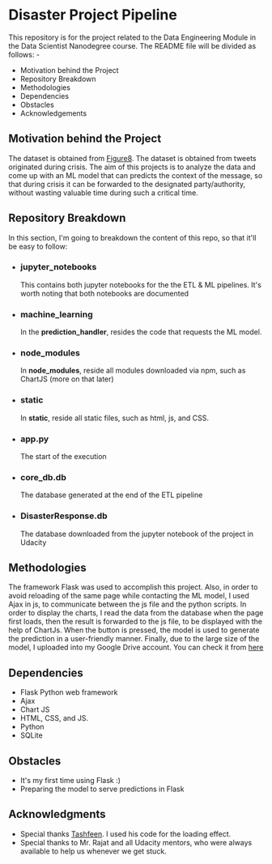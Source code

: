 # Disaster Project Pipeline 
This repository is for the project related to the Data Engineering
Module in the Data Scientist Nanodegree course. The README file will be divided as follows: - 
- Motivation behind the Project 
- Repository Breakdown 
- Methodologies 
- Dependencies 
- Obstacles 
- Acknowledgements 
## Motivation behind the Project 
The dataset is obtained from [Figure8](https://appen.com/). The dataset is obtained from tweets originated during crisis. 
The aim of this projects is to analyze the data and come up with an ML model that can predicts the context of the message,
so that during crisis it can be forwarded to the designated party/authority, without wasting valuable time
during such a critical time. 
## Repository Breakdown 
In this section, I'm going to breakdown the content of this repo, so that it'll be easy to follow:
- ### jupyter_notebooks 
  This contains both jupyter notebooks for the the ETL & ML pipelines. It's worth noting that both 
  notebooks are documented 
- ### machine_learning 
  In the **prediction_handler**, resides the code that requests the ML model. 
- ### node_modules
  In **node_modules**, reside all modules downloaded via npm, such as ChartJS (more on that later)
- ### static 
  In **static**, reside all static files, such as html, js, and CSS. 
- ### app.py 
  The start of the execution 
- ### core_db.db 
  The database generated at the end of the ETL pipeline
- ### DisasterResponse.db
  The database downloaded from the jupyter notebook of the project in Udacity
## Methodologies 
The framework Flask was used to accomplish this project. Also, in order to avoid 
reloading of the same page while contacting the ML model, I used Ajax in js, to communicate between
the js file and the python scripts. 
In order to display the charts, I read the data from the database when the page first loads, then the result is
forwarded to the js file, to be displayed with the help of ChartJs. When the button is pressed, the model is 
used to generate the prediction in a user-friendly manner.
Finally, due to the large size of the model, I uploaded into my Google Drive account. You can check it from [here](https://drive.google.com/drive/folders/1wQcFUY4-M4zaeKu7JQdSHhSpBQK6o0ay?usp=sharing)
## Dependencies 
- Flask Python web framework 
- Ajax
- Chart JS
- HTML, CSS, and JS. 
- Python 
- SQLite 
## Obstacles 
- It's my first time using Flask :) 
- Preparing the model to serve predictions in Flask
## Acknowledgments 
- Special thanks [Tashfeen](https://codepen.io/tashfene). I used his code for the loading effect. 
- Special thanks to Mr. Rajat and all Udacity mentors, who were always available to help us whenever we get stuck.  
 
